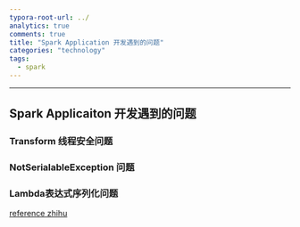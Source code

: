 ```yaml
---
typora-root-url: ../
analytics: true
comments: true
title: "Spark Application 开发遇到的问题"
categories: "technology"
tags:
  - spark
---
```


---

## Spark Applicaiton 开发遇到的问题



### Transform 线程安全问题





### NotSerialableException 问题





### Lambda表达式序列化问题



[reference zhihu]( https://zhuanlan.zhihu.com/p/37995638 )

